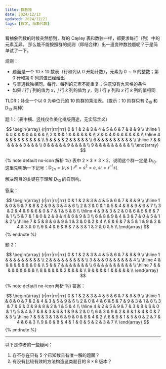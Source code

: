 ```yaml
---
title: 群数独
date: 2024/12/13
updated: 2024/12/21
tags: [数学, 抽象代数]
---
```


看抽象代数的时候突然想到，群的 Cayley 表和数独一样，都要求每行（列）中的元素互异。
那么能不能按照群的规则（即结合律）出一道变种数独题呢？于是简单试了一下。

规则：

- 题面是一个 $10 \times 10$ 数表（行和列从 $0$ 开始计数），元素为 $0 \sim 9$ 的整数；第 $0$ 行和第 $0$ 列的值已经给出
- 与普通数独相同，每行、每列的元素不能重复；注意没有九宫格的条件
- 如果 $i$ 行 $j$ 列的值为 $x$，$j$ 行 $k$ 列的值为 $y$，则 $i$ 行 $y$ 列和 $x$ 行 $k$ 列的值相同

TLDR：补全一个以 $0$ 为单位元的 $10$ 阶群的乘法表。（提示：$10$ 阶群只有 $\mathrm{Z}_{10}$ 和 $\mathrm{D}_{10}$ 两种）

题 1：（表中横、竖线仅作美化排版用途，无实际含义）

$$
\begin{array} {r|rrr|rrr|rrr}
0 & 1 & 2 & 3 & 4 & 5 & 6 & 7 & 8 & 9 \\
\hline
1 & 0 &   &   &   &   &   &   &   &   \\
2 &   &   & 1 &   &   &   &   &   &   \\
3 &   & 4 &   &   &   &   &   &   &   \\
\hline
4 &   &   &   &   &   &   &   &   &   \\
5 &   &   &   & 2 &   &   &   &   &   \\
6 &   &   &   &   &   &   &   &   &   \\
\hline
7 &   &   &   &   &   & 3 &   &   &   \\
8 &   &   &   &   & 9 &   &   &   &   \\
9 &   &   &   &   &   &   &   &   &   \\
\end{array}
$$

{% note default no-icon 解析 %}
表中 $2 \times 3 \ne 3 \times 2$，说明这个群一定是 $\mathrm{D}_{10}$.
这里先明确一下记号：$\mathrm{D}_{2n} = \langle r, s \mid r^n = s^2 = e,\ sr = r^{-1}s \rangle$.

解决题目的关键在于理解 $\mathrm{D}_{10}$ 的自同构。

答案：

$$
\begin{array} {r|rrr|rrr|rrr}
0 & 1 & 2 & 3 & 4 & 5 & 6 & 7 & 8 & 9 \\
\hline
1 & 0 & 5 & 7 & 8 & 2 & 9 & 3 & 4 & 6 \\
2 & 3 & 0 & 1 & 5 & 4 & 8 & 9 & 6 & 7 \\
3 & 2 & 4 & 9 & 6 & 0 & 7 & 1 & 5 & 8 \\
\hline
4 & 9 & 3 & 2 & 0 & 6 & 5 & 8 & 7 & 1 \\
5 & 7 & 1 & 0 & 2 & 8 & 4 & 6 & 9 & 3 \\
6 & 8 & 9 & 4 & 3 & 7 & 0 & 5 & 1 & 2 \\
\hline
7 & 5 & 8 & 6 & 9 & 1 & 3 & 0 & 2 & 4 \\
8 & 6 & 7 & 5 & 1 & 9 & 2 & 4 & 3 & 0 \\
9 & 4 & 6 & 8 & 7 & 3 & 1 & 2 & 0 & 5 \\
\end{array}
$$
{% endnote %}

题 2：

$$
\begin{array} {r|rrr|rrr|rrr}
0 & 1 & 2 & 3 & 4 & 5 & 6 & 7 & 8 & 9 \\
\hline
1 &   &   &   &   &   &   &   &   &   \\
2 &   &   &   &   &   &   &   &   &   \\
3 &   &   & 0 &   &   &   &   &   & 4 \\
\hline
4 &   &   &   &   &   &   &   & 0 &   \\
5 &   & 7 &   &   &   &   &   &   &   \\
6 &   &   &   &   &   &   &   &   &   \\
\hline
7 &   &   &   &   &   &   &   &   &   \\
8 &   &   &   &   & 2 &   &   &   &   \\
9 &   &   &   & 1 &   &   &   &   &   \\
\end{array}
$$

{% note default no-icon 解析 %}
答案：

$$
\begin{array} {r|rrr|rrr|rrr}
0 & 1 & 2 & 3 & 4 & 5 & 6 & 7 & 8 & 9 \\
\hline
1 & 8 & 0 & 7 & 2 & 4 & 3 & 5 & 9 & 6 \\
2 & 0 & 4 & 6 & 5 & 7 & 9 & 3 & 1 & 8 \\
3 & 7 & 6 & 0 & 9 & 8 & 2 & 1 & 5 & 4 \\
\hline
4 & 2 & 5 & 9 & 7 & 3 & 8 & 6 & 0 & 1 \\
5 & 4 & 7 & 8 & 3 & 6 & 1 & 9 & 2 & 0 \\
6 & 3 & 9 & 2 & 8 & 1 & 4 & 0 & 7 & 5 \\
\hline
7 & 5 & 3 & 1 & 6 & 9 & 0 & 8 & 4 & 2 \\
8 & 9 & 1 & 5 & 0 & 2 & 7 & 4 & 6 & 3 \\
9 & 6 & 8 & 4 & 1 & 0 & 5 & 2 & 3 & 7 \\
\end{array}
$$
{% endnote %}

---

以下是作者的一些疑问：

1. 存不存在只有 5 个已知数且有唯一解的题面？
2. 有没有比较有效的方法构造这类题目的 $8 \times 8$ 版本？
